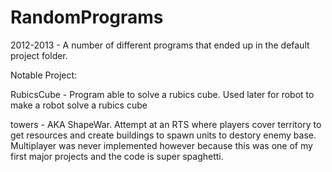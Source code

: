# RandomPrograms
2012-2013 - A number of different programs that ended up in the default project folder.

Notable Project:

RubicsCube - Program able to solve a rubics cube. Used later for robot to make a robot solve a rubics cube

towers - AKA ShapeWar. Attempt at an RTS where players cover territory to get resources and create buildings to spawn units to destory enemy base. Multiplayer was never implemented however because this was one of my first major projects and the code is super spaghetti.
